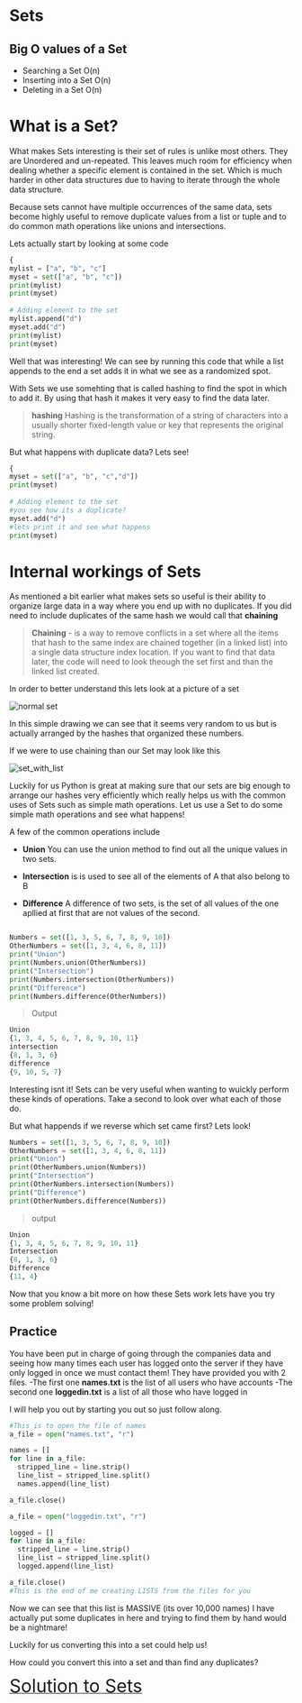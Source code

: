 # Sets
## Big O values of a Set
- Searching a Set O(n)
- Inserting into a Set	O(n)		
- Deleting in a Set	O(n)	
# What is a Set?
What makes Sets interesting is their set of rules is unlike most others. They are Unordered and un-repeated. This leaves much room for efficiency when dealing  whether a specific element is contained in the set. Which is much harder in other data structures due to having to iterate through the whole data structure.

Because sets cannot have multiple occurrences of the same data, sets become highly useful to  remove duplicate values from a list or tuple and to do common math operations like unions and intersections. 

Lets actually start by looking at some code

```python
{
mylist = ["a", "b", "c"]
myset = set(["a", "b", "c"])
print(mylist)
print(myset)
  
# Adding element to the set
mylist.append("d")
myset.add("d")
print(mylist)
print(myset)
```

Well that was interesting! We can see by running this code that while a list appends to the end a set adds it in what we see as a randomized spot.

With Sets we use somehting that is called hashing to find the spot in which to add it. By using that hash it makes it very easy to find the data later.

>**hashing** Hashing is the transformation of a string of characters into a usually shorter fixed-length value or key that represents the original string.

But what happens with duplicate data?
Lets see!

```python
{
myset = set(["a", "b", "c","d"])
print(myset)
  
# Adding element to the set
#you see how its a duplicate?
myset.add("d")
#lets print it and see what happens
print(myset)
```


# Internal workings of Sets

As mentioned a bit earlier what makes sets so useful is their ability to organize large data in a way where you end up with no duplicates. If you did need to include duplicates of the same hash we would call that **chaining**

>**Chaining** - is a way to remove conflicts in a set where all the items that hash to the same index are chained together (in a linked list) into a single data structure index location. If you want to find that data later, the code will need to look theough the set first and than the linked list created.

 In order to better understand this lets look at a picture of a set

![normal set](Photos/set.jpg "simple set")

In this simple drawing we can see that it seems very random to us but is actually arranged by the hashes that organized these numbers. 

If we were to use chaining than our Set may look like this

![set_with_list](Photos/setwithlist.jpg "set_with_list")

Luckily for us Python is great at making sure that our sets are big enough to arrange our hashes very efficiently which really helps us with the common uses of Sets such as simple math operations.
Let us use a Set to do some simple math operations and see what happens!

A few of the common operations include
- **Union** You can use the union method to find out all the unique values in two sets.

- **Intersection** is is used to see all of the elements of A that also belong to B
- **Difference** A difference of two sets, is the set of all values of the one apllied at first that are not values of the second.

```python

Numbers = set([1, 3, 5, 6, 7, 8, 9, 10])
OtherNumbers = set([1, 3, 4, 6, 8, 11])
print("Union")
print(Numbers.union(OtherNumbers))
print("Intersection")
print(Numbers.intersection(OtherNumbers))
print("Difference")
print(Numbers.difference(OtherNumbers))

```

>Output
```python
Union
{1, 3, 4, 5, 6, 7, 8, 9, 10, 11}
intersection
{8, 1, 3, 6}
difference
{9, 10, 5, 7}
```
Interesting isnt it! Sets can be very useful when wanting to wuickly perform these kinds of operations. Take a second to look over what each of those do.

But what happends if we reverse which set came first? Lets look!

```python
Numbers = set([1, 3, 5, 6, 7, 8, 9, 10])
OtherNumbers = set([1, 3, 4, 6, 8, 11])
print("Union")
print(OtherNumbers.union(Numbers))
print("Intersection")
print(OtherNumbers.intersection(Numbers))
print("Difference")
print(OtherNumbers.difference(Numbers))
```

>output
```python
Union
{1, 3, 4, 5, 6, 7, 8, 9, 10, 11}
Intersection
{8, 1, 3, 6}
Difference
{11, 4}
```

Now that you know a bit more on how these Sets work lets have you try some problem solving!

## **Practice**
You have been put in charge of going through the companies data and seeing how many times each user has logged onto the server if they have only logged in once we must contact them!
They have provided you with 2 files.
-The first one **names.txt** is the list of all users who have accounts
-The second one **loggedin.txt** is a list of all those who have logged in

I will help you out by starting you out so just follow along.
```Python
#This is to open the file of names
a_file = open("names.txt", "r")

names = []
for line in a_file:
  stripped_line = line.strip()
  line_list = stripped_line.split()
  names.append(line_list)

a_file.close()

a_file = open("loggedin.txt", "r")

logged = []
for line in a_file:
  stripped_line = line.strip()
  line_list = stripped_line.split()
  logged.append(line_list)

a_file.close()
#This is the end of me creating LISTS from the files for you
```

Now we can see that this list is MASSIVE (its over 10,000 names) I have actually put some duplicates in here and trying to find them by hand would be a nightmare!

Luckily for us converting this into a set could help us!

How could you convert this into a set and than find any duplicates?

[ <font size="6"> Solution to Sets</font>](setssolution.py)